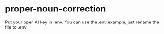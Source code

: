 # proper-noun-correction

Put your open AI key in .env. You can use the .env.example, just rename the file to .env

